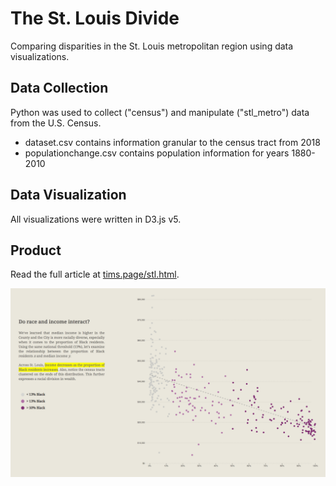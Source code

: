 # The St. Louis Divide
Comparing disparities in the St. Louis metropolitan region using data visualizations.

## Data Collection
Python was used to collect ("census") and manipulate ("stl_metro") data from the U.S. Census.
- dataset.csv contains information granular to the census tract from 2018
- populationchange.csv contains population information for years 1880-2010

## Data Visualization
All visualizations were written in D3.js v5. 

## Product
Read the full article at <a href="https://tims.page/stl.html">tims.page/stl.html</a>.


![preview](./preview.png "Preview image" )

